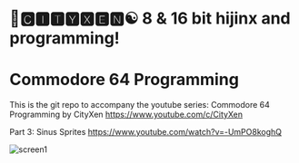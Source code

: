 # 🌆🅲🅸🆃🆈🆇🅴🅽☯️ 8 & 16 bit hijinx and programming!

# Commodore 64 Programming

This is the git repo to accompany the youtube series: Commodore 64 Programming by CityXen https://www.youtube.com/c/CityXen

Part 3: Sinus Sprites https://www.youtube.com/watch?v=-UmPO8koghQ

![screen1](https://raw.githubusercontent.com/cityxen/Commodore64_Programming/master/Part3%20-%20Sinus%20Sprites/images/screen1.jpg)
